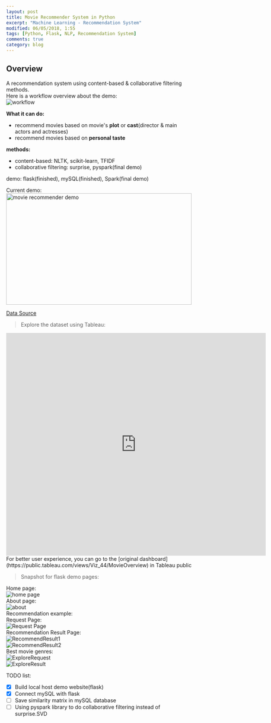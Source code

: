 ```yaml
---
layout: post
title: Movie Recommender System in Python
excerpt: "Machine Learning - Recommendation System"
modified: 06/05/2018, 1:55
tags: [Python, Flask, NLP, Recommendation System]
comments: true
category: blog
---
```


## Overview  
A  recommendation system using content-based & collaborative filtering methods.   
Here is a workflow overview about the demo:  
![workflow](/images/Recommender/workflow.png)  

**What it can do:**  
* recommend movies based on movie's **plot** or **cast**(director & main actors and actresses)  
* recommend movies based on **personal taste**  

**methods:**   
* content-based: NLTK, scikit-learn, TFIDF
* collaborative filtering: surprise, pyspark(final demo)

demo: flask(finished), mySQL(finished), Spark(final demo)

Current demo:  
<a href="https://imgflip.com/gif/2cuv3v"><img src="https://i.imgflip.com/2cuv3v.gif" width="500px" height="300px" title="movie recommender demo"/></a>  

[Data Source](https://www.kaggle.com/rounakbanik/the-movies-dataset/data)  

>Explore the dataset using Tableau:   

<iframe seamless frameborder="0" src="https://public.tableau.com/views/Viz_44/MovieOverview?:showVizHome=no&:embed=true&:display_count=true" width = '700' height = '600'></iframe>    
For better user experience, you can go to the [original dashboard](https://public.tableau.com/views/Viz_44/MovieOverview) in Tableau public 

>Snapshot for flask demo pages:  

Home page:  
![home page](/images/Recommender/HomePage.png)  
About page:  
![about](/images/Recommender/about.png)  
Recommendation example:  
Request Page:  
![Request Page](/images/Recommender/RecommendRequest.png)  
Recommendation Result Page:  
![RecommendResult1](/images/Recommender/RecommendResult1.png)  
![RecommendResult2](/images/Recommender/RecommendResult2.png)  
Best movie genres:  
![ExploreRequest](/images/Recommender/ExploreRequest.png)   
![ExploreResult](/images/Recommender/ExploreResult.png)   




TODO list:   
* [x] Build local host demo website(flask)  
* [x] Connect mySQL with flask
* [ ] Save similarity matrix in mySQL database  
* [ ] Using pyspark library to do collaborative filtering instead of surprise.SVD
